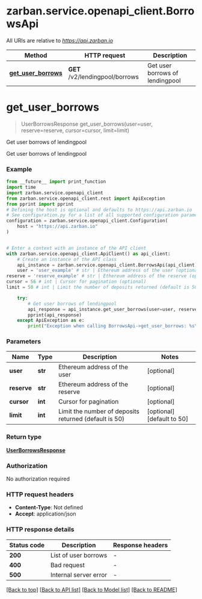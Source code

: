 # zarban.service.openapi_client.BorrowsApi

All URIs are relative to *https://api.zarban.io*

Method | HTTP request | Description
------------- | ------------- | -------------
[**get_user_borrows**](BorrowsApi.md#get_user_borrows) | **GET** /v2/lendingpool/borrows | Get user borrows of lendingpool


# **get_user_borrows**
> UserBorrowsResponse get_user_borrows(user=user, reserve=reserve, cursor=cursor, limit=limit)

Get user borrows of lendingpool

Get user borrows of lendingpool

### Example

```python
from __future__ import print_function
import time
import zarban.service.openapi_client
from zarban.service.openapi_client.rest import ApiException
from pprint import pprint
# Defining the host is optional and defaults to https://api.zarban.io
# See configuration.py for a list of all supported configuration parameters.
configuration = zarban.service.openapi_client.Configuration(
    host = "https://api.zarban.io"
)


# Enter a context with an instance of the API client
with zarban.service.openapi_client.ApiClient() as api_client:
    # Create an instance of the API class
    api_instance = zarban.service.openapi_client.BorrowsApi(api_client)
    user = 'user_example' # str | Ethereum address of the user (optional)
reserve = 'reserve_example' # str | Ethereum address of the reserve (optional)
cursor = 56 # int | Cursor for pagination (optional)
limit = 50 # int | Limit the number of deposits returned (default is 50) (optional) (default to 50)

    try:
        # Get user borrows of lendingpool
        api_response = api_instance.get_user_borrows(user=user, reserve=reserve, cursor=cursor, limit=limit)
        pprint(api_response)
    except ApiException as e:
        print("Exception when calling BorrowsApi->get_user_borrows: %s\n" % e)
```

### Parameters

Name | Type | Description  | Notes
------------- | ------------- | ------------- | -------------
 **user** | **str**| Ethereum address of the user | [optional] 
 **reserve** | **str**| Ethereum address of the reserve | [optional] 
 **cursor** | **int**| Cursor for pagination | [optional] 
 **limit** | **int**| Limit the number of deposits returned (default is 50) | [optional] [default to 50]

### Return type

[**UserBorrowsResponse**](UserBorrowsResponse.md)

### Authorization

No authorization required

### HTTP request headers

 - **Content-Type**: Not defined
 - **Accept**: application/json

### HTTP response details
| Status code | Description | Response headers |
|-------------|-------------|------------------|
**200** | List of user borrows |  -  |
**400** | Bad request |  -  |
**500** | Internal server error |  -  |

[[Back to top]](#) [[Back to API list]](../README.md#documentation-for-api-endpoints) [[Back to Model list]](../README.md#documentation-for-models) [[Back to README]](../README.md)

